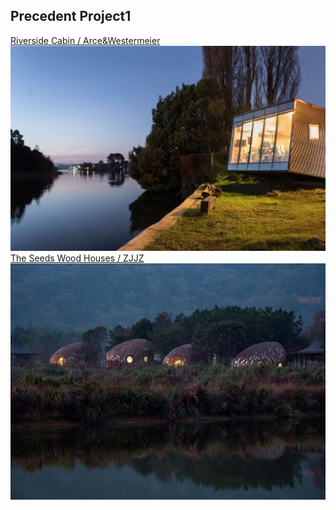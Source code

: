 ## Precedent Project1
[Riverside Cabin / Arce&Westermeier](https://www.archdaily.com/966441/riverside-cabin-arce-and-westermeier?ad_medium=gallery)
<Br><img alt="Bella" src="https://github.com/bellaaaaaaa216/portfolio/blob/gh-pages/westermeier-02-ok.jpg?raw=true" width="600">
<Br>[The Seeds Wood Houses / ZJJZ](https://www.archdaily.com/961365/the-seeds-wood-houses-zjjz?ad_medium=gallery)
<Br><img alt="Bella" src="https://github.com/bellaaaaaaa216/portfolio/blob/gh-pages/12_%E5%A4%9C%E6%99%AF_nightview.jpg?raw=true" width="600">
